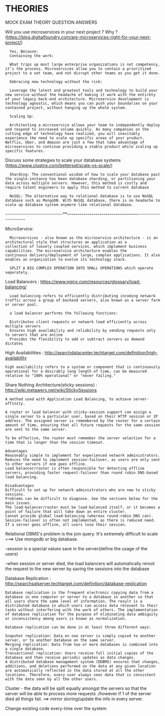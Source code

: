 # THEORIES

MOCK EXAM THEORY QUESTION ANSWERS 

Will you use microservices in your next project ? Why ? (https://blog.digitalfoundry.com/are-microservices-right-for-your-next-project/)

      Yes, Because:
      Containing the work:

      What trips up most large enterprise organizations is not competency, it’s the process. Microservices allow you to contain a prioritized project to a set team, and not disrupt other teams as you get it done.

      Embracing new technology without the risk:

      Leverage the latest and greatest tools and technology to build your new service without the headache of making it work with the entirety of your legacy back-end architecture. Microservice development is technology agnostic, which means you can push your boundaries on your contained project, without hanging up the whole system.

      Scaling Up:

      Architecting a microservice allows your team to independently deploy and respond to increased volume quickly. As many companies on the cutting edge of technology have realized, you will inevitably experience the need to scale up specific areas of your product. Netflix, Uber, and Amazon are just a few that take advantage of microservices to continue providing a stable product while scaling up specific features.

Discuss some strategies to scale your database systems (https://www.clustrix.com/bettersql/scale-vs-scale/)

      Sharding: The conventional wisdom of how to scale your database past the single-instance has been database sharding, or partitioning your data across multiple servers. However, this method is costly and require talent engineers to apply this method to current database

      NoSQL: The alternative way to relational database is to use NoSQL database such as MongoDB. With NoSQL database, there is no headache to scale up database system anymore like relational database.  


-----------------------------**************************-----------------------------------************************---------------------

MicroService: 

      Microservices - also known as the microservice architecture - is an architectural style that structures an application as a             collection of loosely coupled services, which implement business capabilities. The microservice architecture enables the                 continuous delivery/deployment of large, complex applications. It also enables an organization to evolve its technology stack.
      
      SPLIT A BIG COMPLEX OPERATION INTO SMALL OPERATIONS which operate seperately.

Load Balancers : https://www.nginx.com/resources/glossary/load-balancing/

      Load balancing refers to efficiently distributing incoming network traffic across a group of backend servers, also known as a server farm or server pool.

      a load balancer performs the following functions:

      Distributes client requests or network load efficiently across multiple servers
      Ensures high availability and reliability by sending requests only to servers that are online
      Provides the flexibility to add or subtract servers as demand dictates

High Availabilities : http://searchdatacenter.techtarget.com/definition/high-availability

    high availability refers to a system or component that is continuously operational for a desirably long length of time, can be measured relative to "100% operational" or "never failing." 



Share Nothing Architecture(sticky sessions) : http://wiki.metawerx.net/wiki/StickySessions

    A method used with Application Load Balancing, to achieve server-affinity.

    A router or load balancer with sticky-session support can assign a single server to a particular user, based on their HTTP session or IP address. The assigned server is remembered by the router for a certain amount of time, ensuring that all future requests for the same session are sent to the same server.

    To be effective, the router must remember the server selection for a time that is longer than the session timeout.

    Advantages
    Reasonably simple to implement for experienced network administrators.
    Reduces the need to implement session-failover, as users are only sent to other servers if one goes offline.
    Load balancer/router is often responsible for detecting offline servers, providing faster request-failover than round robin DNS-based load balancing.

    Disadvantages
    Difficult to set up for network administrators who are new to sticky sessions.
    Problems can be difficult to diagnose. See the sections below for the main issues.
    The load-balancer/router must be load-balanced itself, or it becomes a point of failure that will take down an entire cluster.
    Cannot provide global load-balancing (whereas round-robin DNS can).
    Session-failover is often not implemented, as there is reduced need. If a server goes offline, all users lose their session.

Relational DBMS's problem is the join query. It's extremely difficult to scale ===> Use mongodb or big database.

-session is a special values save in the server(define the usage of the users)

-when session or server died, the load balancers will automatically reroot the request to the new server by saving the sessions into the database

Database Replication : http://searchsqlserver.techtarget.com/definition/database-replication

    Database replication is the frequent electronic copying data from a database in one computer or server to a database in another so that all users share the same level of information. The result is a distributed database in which users can access data relevant to their tasks without interfering with the work of others. The implementation of database replication for the purpose of eliminating data ambiguity or inconsistency among users is known as normalization.

    Database replication can be done in at least three different ways:

    Snapshot replication: Data on one server is simply copied to another server, or to another database on the same server.
    Merging replication: Data from two or more databases is combined into a single database.
    Transactional replication: Users receive full initial copies of the database and then receive periodic updates as data changes.
    A distributed database management system (DDBMS) ensures that changes, additions, and deletions performed on the data at any given location are automatically reflected in the data stored at all the other locations. Therefore, every user always sees data that is consistent with the data seen by all the other users. 

Cluster - the data will be spilt equally amongst the servers so that the server will be able to process more requests ./however if 1 of the server died all things fail. ==> mirror storing(update the info in every server.

Change existing code every-time over the system
